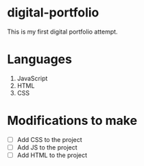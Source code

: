 # digital-portfolio

This is my first digital portfolio attempt.

# Languages

1. JavaScript
2. HTML
3. CSS

# Modifications to make

- [ ] Add CSS to the project
- [ ] Add JS to the project
- [ ] Add HTML to the project
